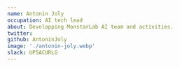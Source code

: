 ```yaml
---
name: Antonin Joly
occupation: AI tech lead
about: Developping MonstarLab AI team and activities.
twitter:
github: AntoninJoly
image: './antonin-joly.webp'
slack: UP5ACURLG
---
```

